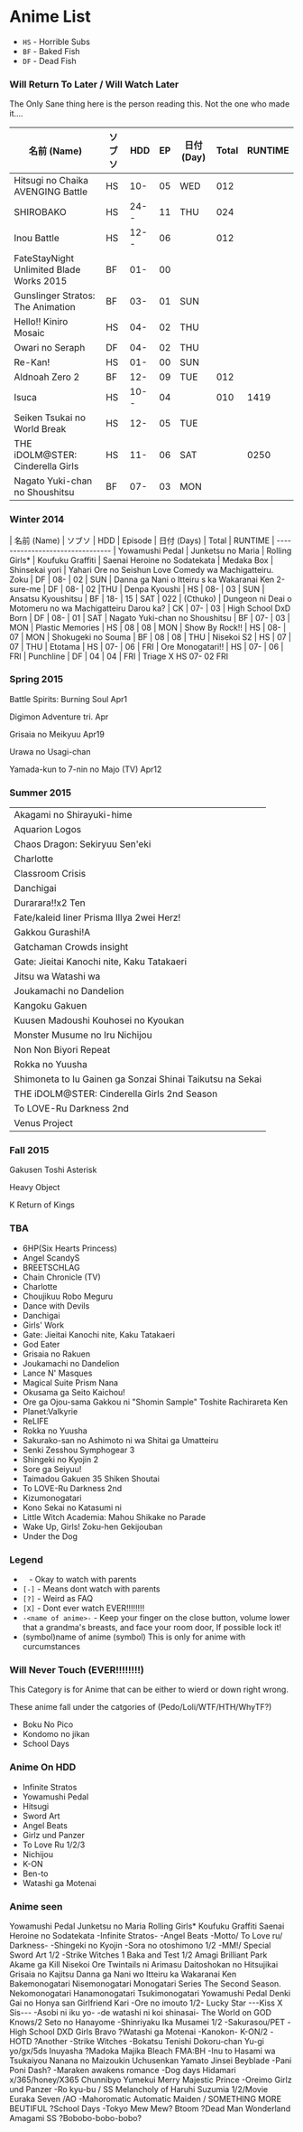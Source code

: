 Anime List
===

 - `HS` - Horrible Subs
 - `BF` - Baked Fish
 - `DF` - Dead Fish

### Will Return To Later / Will Watch Later
The Only Sane thing here is the person reading this. Not the one who made it....

| 名前 (Name)                               | ソブソ | HDD  | EP | 日付 (Day) | Total | RUNTIME |
| ---------------------------------------- | ----- | ---- | -- | --------- | ----- | ------- |
| Hitsugi no Chaika AVENGING Battle        | HS    | 10-  | 05 | WED       | 012   |         |
| SHIROBAKO                                | HS    | 24-- | 11 | THU       | 024   |         |
| Inou Battle                              | HS    | 12-- | 06 |           | 012   |         |
| FateStayNight Unlimited Blade Works 2015 | BF    | 01-  | 00 |           |       |         |
| Gunslinger Stratos: The Animation        | BF    | 03-  | 01 | SUN       |       |         |
| Hello!! Kiniro Mosaic                    | HS    | 04-  | 02 | THU       |       |         |
| Owari no Seraph                          | DF    | 04-  | 02 | THU       |       |         |
| Re-Kan!                                  | HS    | 01-  | 00 | SUN       |       |         || Aldnoah Zero 2                           | BF    | 12-  | 09 | TUE       | 012   |         || Isuca                                    | HS    | 10-- | 04 |           | 010   | 1419    |
| Seiken Tsukai no World Break             | HS    | 12-  | 05 | TUE       |       |         |
| THE iDOLM@STER: Cinderella Girls         | HS    | 11-  | 06 | SAT       |       | 0250    |
| Nagato Yuki-chan no Shoushitsu           | BF    | 07-  | 03 | MON       |       |         |

### Winter 2014

| 名前 (Name) | ソブソ | HDD | Episode | 日付 (Days) | Total | RUNTIME
| --------------------------------
| Yowamushi Pedal
| Junketsu no Maria
| Rolling Girls*
| Koufuku Graffiti
| Saenai Heroine no Sodatekata
| Medaka Box
| Shinsekai yori
| Yahari Ore no Seishun Love Comedy wa Machigatteiru. Zoku | DF | 08- | 02 | SUN
| Danna ga Nani o Itteiru s ka Wakaranai Ken 2-sure-me | DF | 08- | 02 |THU
| Denpa Kyoushi | HS | 08- | 03 | SUN
| Ansatsu Kyoushitsu | BF | 18- | 15 | SAT | 022
| (Cthuko)
| Dungeon ni Deai o Motomeru no wa Machigatteiru Darou ka? | CK | 07- | 03
| High School DxD Born | DF | 08- | 01 | SAT
| Nagato Yuki-chan no Shoushitsu | BF | 07- | 03 | MON
| Plastic Memories | HS | 08 | 08 | MON
| Show By Rock!! | HS | 08- | 07 | MON
| Shokugeki no Souma | BF | 08 | 08 | THU
| Nisekoi S2 | HS | 07 | 07 | THU
| Etotama | HS | 07- | 06 | FRI
| Ore Monogatari!! | HS | 07- | 06 | FRI
| Punchline | DF | 04 | 04 | FRI
| Triage X			HS	07-	02	FRI

### Spring 2015

Battle Spirits: Burning Soul		Apr1

Digimon Adventure tri.			Apr

Grisaia no Meikyuu			Apr19

Urawa no Usagi-chan

Yamada-kun to 7-nin no Majo (TV)	Apr12

### Summer 2015

| |
| ----------------------------
| Akagami no Shirayuki-hime |
| Aquarion Logos
| Chaos Dragon: Sekiryuu Sen'eki
| Charlotte
| Classroom Crisis
| Danchigai
| Durarara!!x2 Ten
| Fate/kaleid liner Prisma Illya 2wei Herz!
| Gakkou Gurashi!A
| Gatchaman Crowds insight
| Gate: Jieitai Kanochi nite, Kaku Tatakaeri
| Jitsu wa Watashi wa
| Joukamachi no Dandelion
| Kangoku Gakuen
| Kuusen Madoushi Kouhosei no Kyoukan
| Monster Musume no Iru Nichijou
| Non Non Biyori Repeat
| Rokka no Yuusha
| Shimoneta to Iu Gainen ga Sonzai Shinai Taikutsu na Sekai
| THE iDOLM@STER: Cinderella Girls 2nd Season
| To LOVE-Ru Darkness 2nd
| Venus Project

### Fall 2015

Gakusen Toshi Asterisk

Heavy Object

K Return of Kings

### TBA

- 6HP(Six Hearts Princess)
- Angel ScandyS
- BREETSCHLAG
- Chain Chronicle (TV)
- Charlotte
- Choujikuu Robo Meguru
- Dance with Devils
- Danchigai
- Girls' Work
- Gate: Jieitai Kanochi nite, Kaku Tatakaeri
- God Eater
- Grisaia no Rakuen
- Joukamachi no Dandelion
- Lance N' Masques
- Magical Suite Prism Nana
- Okusama ga Seito Kaichou!
- Ore ga Ojou-sama Gakkou ni "Shomin Sample" Toshite Rachirareta Ken
- Planet:Valkyrie
- ReLIFE
- Rokka no Yuusha
- Sakurako-san no Ashimoto ni wa Shitai ga Umatteiru
- Senki Zesshou Symphogear 3
- Shingeki no Kyojin 2
- Sore ga Seiyuu!
- Taimadou Gakuen 35 Shiken Shoutai
- To LOVE-Ru Darkness 2nd
- Kizumonogatari
- Kono Sekai no Katasumi ni
- Little Witch Academia: Mahou Shikake no Parade
- Wake Up, Girls! Zoku-hen Gekijouban
- Under the Dog

### Legend

- ` ` - Okay to watch with parents
- `[-]` - Means dont watch with parents
- `[?]` - Weird as FAQ
- `[X]` - Dont ever watch EVER!!!!!!!!
- `-<name of anime>-` -  Keep your finger on the close button, volume lower that a grandma's breasts, and face your room door, If possible lock it!
- (symbol)name of anime (symbol) This is only for anime with curcumstances

### Will Never Touch (EVER!!!!!!!!)

This Category is for Anime that can be either to wierd or down right wrong.

These anime fall under the catgories of (Pedo/Loli/WTF/HTH/WhyTF?)

- Boku No Pico
- Kondomo no jikan
- School Days

### Anime On HDD

- Infinite Stratos
- Yowamushi Pedal
- Hitsugi
- Sword Art
- Angel Beats
- Girlz und Panzer
- To Love Ru 1/2/3
- Nichijou
- K-ON
- Ben-to
- Watashi ga Motenai

### Anime seen

Yowamushi Pedal
Junketsu no Maria
Rolling Girls*
Koufuku Graffiti
Saenai Heroine no Sodatekata
-Infinite Stratos-
-Angel Beats
-Motto/ To Love ru/ Darkness-
-Shingeki no Kyojin
-Sora no otoshimono 1/2
-MM!/ Special
Sword Art 1/2
-Strike Witches 1
Baka and Test 1/2
Amagi Brilliant Park
Akame ga Kill
Nisekoi
Ore Twintails ni Arimasu
Daitoshokan no Hitsujikai
Grisaia no Kajitsu
Danna ga Nani wo Itteiru ka Wakaranai Ken
Bakemonogatari
Nisemonogatari
Monogatari Series The Second Season.
Nekomonogatari
Hanamonogatari
Tsukimonogatari
Yowamushi Pedal
Denki Gai no Honya san
Girlfriend Kari
-Ore no imouto 1/2-
Lucky Star
---Kiss X Sis---
-Asobi ni iku yo-
-de watashi ni koi shinasai-
The World on GOD Knows/2
Seto no Hanayome
-Shinriyaku Ika Musamei 1/2
-Sakurasou/PET
-High School DXD
Girls Bravo
?Watashi ga Motenai
-Kanokon-
K-ON/2
-HOTD
?Another
-Strike Witches
-Bokatsu Tenishi Dokoru-chan
Yu-gi yo/gx/5ds
Inuyasha
?Madoka Majika
Bleach
FMA:BH
-Inu to Hasami wa Tsukaiyou
Nanana no Maizoukin
Uchusenkan Yamato
Jinsei
Beyblade
-Pani Poni Dash?
-Maraken awakens romance
-Dog days
Hidamari x/365/honey/X365
Chunnibyo
Yumekui Merry
Majestic Prince
-Oreimo
Girlz und Panzer
-Ro kyu-bu / SS
Melancholy of Haruhi Suzumia 1/2/Movie
Euraka Seven /AO
-Mahoromatic Automatic Maiden / SOMETHING MORE BEUTIFUL
?School Days
-Tokyo Mew Mew?
Btoom
?Dead Man Wonderland
Amagami SS
?Bobobo-bobo-bobo?
